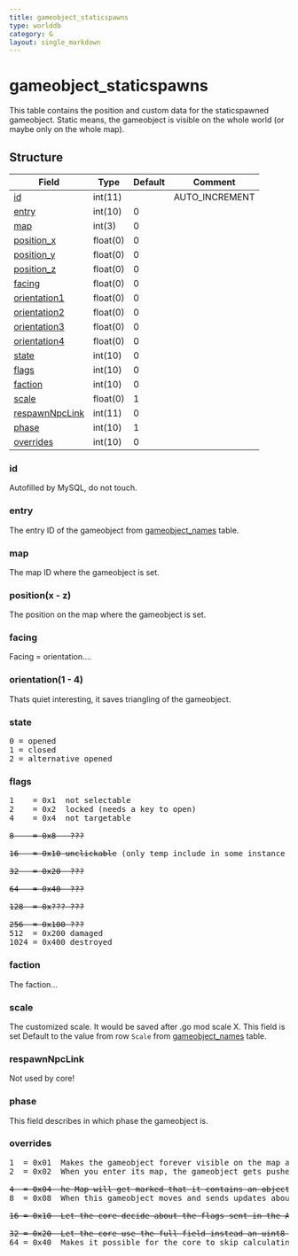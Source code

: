 ```yaml
---
title: gameobject_staticspawns
type: worlddb
category: G
layout: single_markdown
---
```


# gameobject_staticspawns
This table contains the position and custom data for the staticspawned gameobject. Static means, the gameobject is visible on the whole world (or maybe only on the whole map).

## Structure

Field                                                                                                     | Type     | Default | Comment       
--------------------------------------------------------------------------------------------------------- | -------- | ------- | --------------
[id](#id)                               | int(11)  |         | AUTO_INCREMENT
[entry](#entry)                         | int(10)  | 0       |               
[map](#map)                             | int(3)   | 0       |               
[position_x](#position.28x_-_z.29)      | float(0) | 0       |               
[position_y](#position.28x_-_z.29)      | float(0) | 0       |               
[position_z](#position.28x_-_z.29)      | float(0) | 0       |               
[facing](#facing)                       | float(0) | 0       |               
[orientation1](#orientation.281_-_4.29) | float(0) | 0       |               
[orientation2](#orientation.281_-_4.29) | float(0) | 0       |               
[orientation3](#orientation.281_-_4.29) | float(0) | 0       |               
[orientation4](#orientation.281_-_4.29) | float(0) | 0       |               
[state](#state)                         | int(10)  | 0       |               
[flags](#flags)                         | int(10)  | 0       |               
[faction](#faction)                     | int(10)  | 0       |               
[scale](#scale)                         | float(0) | 1       |               
[respawnNpcLink](#respawnNpcLink)       | int(11)  | 0       |               
[phase](#phase)                         | int(10)  | 1       |               
[overrides](#overrides)                 | int(10)  | 0       |               

### id

Autofilled by MySQL, do not touch.

### entry

The entry ID of the gameobject from [gameobject_names](http://www.ascemu.org/wiki/index.php?title=Gameobject_names&action=edit&redlink=1 "Gameobject names (page does not exist)") table.

### map

The map ID where the gameobject is set.

### position(x - z)

The position on the map where the gameobject is set.

### facing

Facing = orientation....

### orientation(1 - 4)

Thats quiet interesting, it saves triangling of the gameobject.

### state

<pre>
0 = opened
1 = closed
2 = alternative opened
</pre>

### flags

<pre>
1    = 0x1  not selectable
2    = 0x2  locked (needs a key to open)
4    = 0x4  not targetable

<strike>8    = 0x8  &nbsp;???</strike>

<strike>16   = 0x10 unclickable</strike> (only temp include in some instance scripts, not implemented yet)

<strike>32   = 0x20 &nbsp;???</strike>

<strike>64   = 0x40 &nbsp;???</strike>

<strike>128  = 0x???&nbsp;???</strike>

<strike>256  = 0x100&nbsp;???</strike>
512  = 0x200 damaged
1024 = 0x400 destroyed
</pre>

### faction

The faction...

### scale

The customized scale. It would be saved after .go mod scale X. This field is set Default to the value from row `Scale` from [gameobject_names](http://www.ascemu.org/wiki/index.php?title=Gameobject_names&action=edit&redlink=1 "Gameobject names (page does not exist)") table.

### respawnNpcLink

Not used by core!

### phase

This field describes in which phase the gameobject is.

### overrides

<pre>
1  = 0x01  Makes the gameobject forever visible on the map after you saw it at least once.
2  = 0x02  When you enter its map, the gameobject gets pushed to you no matter how far it is (but only for players).

<strike>4  = 0x04  he Map will get marked that it contains an object like this.</strike>
8  = 0x08  When this gameobject moves and sends updates about it's position, do so in the second range - MapMgr::ChangeObjectLocation, +/- 6 units wide instead of +/- 1.

<strike>16 = 0x10  Let the core decide about the flags sent in the A9 - example: 252 instead of 352 for Deeprun Tram.</strike>

<strike>32 = 0x20  Let the core use the full field instead an uint8 in GAMEOBJECT_BYTES_1, if the database creator knows what to do with it.</strike>
64 = 0x40  Makes it possible for the core to skip calculating these fields and use whatever was specified in the spawn.
</pre>